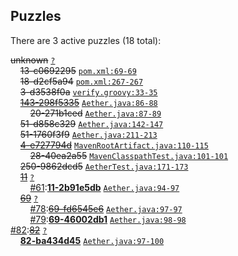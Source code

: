 ## Puzzles

There are 3 active puzzles (18 total):


<del>unknown</del> [`?`](../master/?)<br/>
&nbsp;&nbsp;&nbsp;&nbsp;<del>13-c0692295</del> [`pom.xml:69-69`](../master/pom.xml#L69-L69)<br/>
&nbsp;&nbsp;&nbsp;&nbsp;<del>18-d2cf5a94</del> [`pom.xml:267-267`](../master/pom.xml#L267-L267)<br/>
&nbsp;&nbsp;&nbsp;&nbsp;<del>3-d3538f0a</del> [`verify.groovy:33-35`](../master/src/it/mirror-usage/verify.groovy#L33-L35)<br/>
&nbsp;&nbsp;&nbsp;&nbsp;[<del>143-298f5335</del>](https://github.com/jcabi/jcabi-aether/issues/20) [`Aether.java:86-88`](../master/src/main/java/com/jcabi/aether/Aether.java#L86-L88)<br/>
&nbsp;&nbsp;&nbsp;&nbsp;&nbsp;&nbsp;&nbsp;&nbsp;<del>20-271b1ced</del> [`Aether.java:87-89`](../master/src/main/java/com/jcabi/aether/Aether.java#L87-L89)<br/>
&nbsp;&nbsp;&nbsp;&nbsp;<del>51-d858c329</del> [`Aether.java:142-147`](../master/src/main/java/com/jcabi/aether/Aether.java#L142-L147)<br/>
&nbsp;&nbsp;&nbsp;&nbsp;<del>51-1760f3f9</del> [`Aether.java:211-213`](../master/src/main/java/com/jcabi/aether/Aether.java#L211-L213)<br/>
&nbsp;&nbsp;&nbsp;&nbsp;[<del>4-e727794d</del>](https://github.com/jcabi/jcabi-aether/issues/28) [`MavenRootArtifact.java:110-115`](../master/src/main/java/com/jcabi/aether/MavenRootArtifact.java#L110-L115)<br/>
&nbsp;&nbsp;&nbsp;&nbsp;&nbsp;&nbsp;&nbsp;&nbsp;<del>28-40ea2a55</del> [`MavenClasspathTest.java:101-101`](../master/src/test/java/com/jcabi/aether/MavenClasspathTest.java#L101-L101)<br/>
&nbsp;&nbsp;&nbsp;&nbsp;<del>250-9862dcd5</del> [`AetherTest.java:171-173`](../master/src/test/java/com/jcabi/aether/AetherTest.java#L171-L173)<br/>
&nbsp;&nbsp;&nbsp;&nbsp;[<del>11</del>](https://github.com/jcabi/jcabi-aether/issues/11) [`?`](../master/?)<br/>
&nbsp;&nbsp;&nbsp;&nbsp;&nbsp;&nbsp;&nbsp;&nbsp;[#61](https://github.com/jcabi/jcabi-aether/issues/61):[**11-2b91e5db**](https://github.com/jcabi/jcabi-aether/issues/61) [`Aether.java:94-97`](../master/src/main/java/com/jcabi/aether/Aether.java#L94-L97)<br/>
&nbsp;&nbsp;&nbsp;&nbsp;[<del>69</del>](https://github.com/jcabi/jcabi-aether/issues/69) [`?`](../master/?)<br/>
&nbsp;&nbsp;&nbsp;&nbsp;&nbsp;&nbsp;&nbsp;&nbsp;[#78](https://github.com/jcabi/jcabi-aether/issues/78):[<del>69-fd6545e6</del>](https://github.com/jcabi/jcabi-aether/issues/78) [`Aether.java:97-97`](../master/src/main/java/com/jcabi/aether/Aether.java#L97-L97)<br/>
&nbsp;&nbsp;&nbsp;&nbsp;&nbsp;&nbsp;&nbsp;&nbsp;[#79](https://github.com/jcabi/jcabi-aether/issues/79):[**69-46002db1**](https://github.com/jcabi/jcabi-aether/issues/79) [`Aether.java:98-98`](../master/src/main/java/com/jcabi/aether/Aether.java#L98-L98)<br/>
[#82](https://github.com/jcabi/jcabi-aether/issues/82):[<del>82</del>](https://github.com/jcabi/jcabi-aether/issues/82) [`?`](../master/?)<br/>
&nbsp;&nbsp;&nbsp;&nbsp;[**82-ba434d45**]() [`Aether.java:97-100`](../master/src/main/java/com/jcabi/aether/Aether.java#L97-L100)<br/>